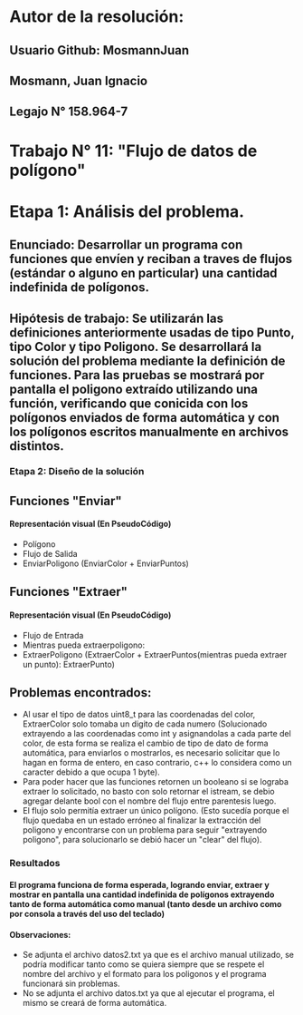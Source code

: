 # Autor de la resolución:
## Usuario Github: MosmannJuan
## Mosmann, Juan Ignacio
## Legajo N° 158.964-7

# Trabajo N° 11: "Flujo de datos de polígono"

# Etapa 1: Análisis del problema.
## Enunciado: Desarrollar un programa con funciones que envíen y reciban a traves de flujos (estándar o alguno en particular) una cantidad indefinida de polígonos.

## Hipótesis de trabajo: Se utilizarán las definiciones anteriormente usadas de tipo Punto, tipo Color y tipo Poligono. Se desarrollará la solución del problema mediante la definición de funciones. Para las pruebas se mostrará por pantalla el poligono extraído utilizando una función, verificando que conicida con los polígonos enviados de forma automática y con los polígonos escritos manualmente en archivos distintos.

### **Etapa 2: Diseño de la solución**

## **Funciones "Enviar"**

#### Representación visual (En PseudoCódigo)

* Polígono 
* Flujo de Salida
* EnviarPoligono (EnviarColor + EnviarPuntos)

## **Funciones "Extraer"**

#### Representación visual (En PseudoCódigo)

* Flujo de Entrada
* Mientras pueda extraerpoligono: 
* ExtraerPoligono (ExtraerColor + ExtraerPuntos(mientras pueda extraer un punto): ExtraerPunto)

## Problemas encontrados: 
* Al usar el tipo de datos uint8_t para las coordenadas del color, ExtraerColor solo tomaba un digito de cada numero (Solucionado extrayendo a las coordenadas como int y asignandolas a cada parte del color, de esta forma se realiza el cambio de tipo de dato de forma automática, para enviarlos o mostrarlos, es necesario solicitar que lo hagan en forma de entero, en caso contrario, c++ lo considera como un caracter debido a que ocupa 1 byte).
* Para poder hacer que las funciones retornen un booleano si se lograba extraer lo solicitado, no basto con solo retornar el istream, se debio agregar delante bool con el nombre del flujo entre parentesis luego.
* El flujo solo permitía extraer un único polígono. (Esto sucedía porque el flujo quedaba en un estado erróneo al finalizar la extracción del poligono y encontrarse con un problema para seguir "extrayendo poligono", para solucionarlo se debió hacer un "clear" del flujo).

### Resultados

#### El programa funciona de forma esperada, logrando enviar, extraer y mostrar en pantalla una cantidad indefinida de polígonos extrayendo tanto de forma automática como manual (tanto desde un archivo como por consola a través del uso del teclado)

#### Observaciones: 
* Se adjunta el archivo datos2.txt ya que es el archivo manual utilizado, se podría modificar tanto como se quiera siempre que se respete el nombre del archivo y el formato para los poligonos y el programa funcionará sin problemas.
* No se adjunta el archivo datos.txt ya que al ejecutar el programa, el mismo se creará de forma automática.
